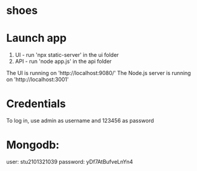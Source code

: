 # shoes

# Launch app
1. UI - run 'npx static-server' in the ui folder
2. API - run 'node app.js' in the api folder

The UI is running on 'http://localhost:9080/'
The Node.js server is running on 'http://localhost:3001'

# Credentials
To log in, use admin as username and 123456 as password

# Mongodb:
user: stu2101321039
password: yDf7AtBufveLnYn4
